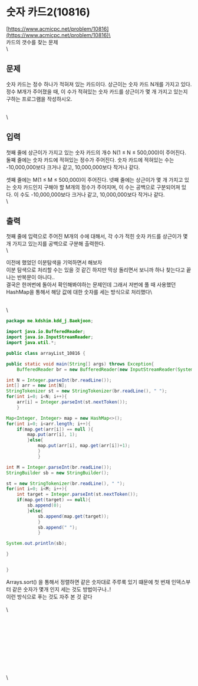 # 숫자 카드2(10816)

[https://www.acmicpc.net/problem/10816](https://www.acmicpc.net/problem/10816)\
\
카드의 갯수를 찾는 문제\
\


## 문제

숫자 카드는 정수 하나가 적혀져 있는 카드이다. 상근이는 숫자 카드 N개를 가지고 있다. 정수 M개가 주어졌을 때, 이 수가 적혀있는 숫자 카드를 상근이가 몇 개 가지고 있는지 구하는 프로그램을 작성하시오.

\
\


## 입력

첫째 줄에 상근이가 가지고 있는 숫자 카드의 개수 N(1 ≤ N ≤ 500,000)이 주어진다. 둘째 줄에는 숫자 카드에 적혀있는 정수가 주어진다. 숫자 카드에 적혀있는 수는 -10,000,000보다 크거나 같고, 10,000,000보다 작거나 같다.

셋째 줄에는 M(1 ≤ M ≤ 500,000)이 주어진다. 넷째 줄에는 상근이가 몇 개 가지고 있는 숫자 카드인지 구해야 할 M개의 정수가 주어지며, 이 수는 공백으로 구분되어져 있다. 이 수도 -10,000,000보다 크거나 같고, 10,000,000보다 작거나 같다.\
\


## 출력

첫째 줄에 입력으로 주어진 M개의 수에 대해서, 각 수가 적힌 숫자 카드를 상근이가 몇 개 가지고 있는지를 공백으로 구분해 출력한다.\
\


이전에 했었던 이분탐색을 기억하면서 해보자\
이분 탐색으로 처리할 수는 있을 것 같긴 하지만 막상 돌리면서 보니까 하나 찾는다고 끝나는 반복문이 아니다..\
결국은 한꺼번에 돌아서 확인해봐야하는 문제인데 그래서 저번에 풀 때 사용했던 HashMap을 통해서 해당 값에 대한 숫자를 세는 방식으로 처리했다\


\
\


```java
package me.kdshim.kdd_j.Baekjoon;

import java.io.BufferedReader;
import java.io.InputStreamReader;
import java.util.*;

public class arrayList_10816 {

public static void main(String[] args) throws Exception{
    BufferedReader br = new BufferedReader(new InputStreamReader(System.in));

int N = Integer.parseInt(br.readLine());
int[] arr = new int[N];
StringTokenizer st = new StringTokenizer(br.readLine(), " ");
for(int i=0; i<N; i++){
    arr[i] = Integer.parseInt(st.nextToken());
    }

Map<Integer, Integer> map = new HashMap<>();
for(int i=0; i<arr.length; i++){
    if(map.get(arr[i]) == null ){
        map.put(arr[i], 1);
        }else{
            map.put(arr[i], map.get(arr[i])+1);
            }
            }

int M = Integer.parseInt(br.readLine());
StringBuilder sb = new StringBuilder();

st = new StringTokenizer(br.readLine(), " ");
for(int i=0; i<M; i++){
    int target = Integer.parseInt(st.nextToken());
    if(map.get(target) == null){
        sb.append(0);
        }else{
            sb.append(map.get(target));
            }
            sb.append(" ");
            }

System.out.println(sb);

}


}
```

Arrays.sort() 을 통해서 정렬하면 같은 숫자대로 주루룩 있기 떄문에 첫 번재 인덱스부터 같은 숫자가 몇개 인지 세는 것도 방법이구나..!\
이런 방식으로 푸는 것도 자주 본 것 같다\
\
\


\
\
\
\
\
\
\
\
\
\
